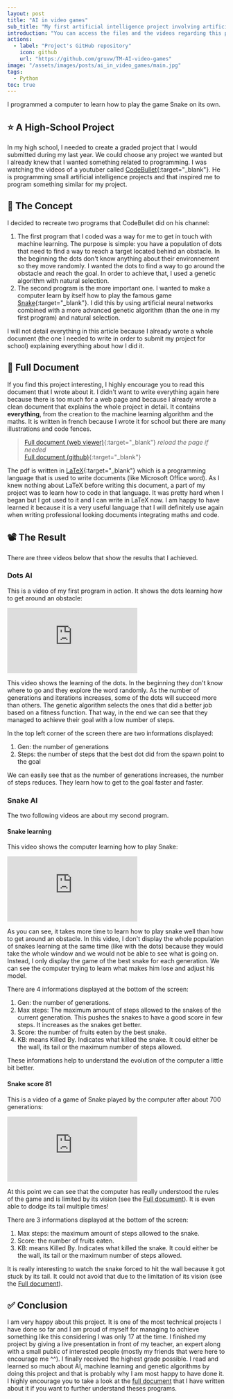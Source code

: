 ```yaml
---
layout: post
title: "AI in video games"
sub_title: "My first artificial intelligence project involving artificial neural networks: computer learns how to play Snake."
introduction: "You can access the files and the videos regarding this project on the following GitHub repository:"
actions:
  - label: "Project's GitHub repository"
    icon: github
    url: "https://github.com/gruvw/TM-AI-video-games"
image: "/assets/images/posts/ai_in_video_games/main.jpg"
tags:
  - Python
toc: true
---
```


I programmed a computer to learn how to play the game Snake on its own.

## ⭐ A High-School Project

In my high school, I needed to create a graded project that I would submitted during my last year. We could choose any project we wanted but I already knew that I wanted something related to programming.
I was watching the videos of a youtuber called [CodeBullet](https://www.youtube.com/channel/UC0e3QhIYukixgh5VVpKHH9Q){:target="_blank"}. He is programming small artificial intelligence projects and that inspired me to program something similar for my project.

## 📝 The Concept

I decided to recreate two programs that CodeBullet did on his channel:

1. The first program that I coded was a way for me to get in touch with machine learning. The purpose is simple: you have a population of dots that need to find a way to reach a target located behind an obstacle. In the beginning the dots don't know anything about their environnement so they move randomly. I wanted the dots to find a way to go around the obstacle and reach the goal. In order to achieve that, I used a genetic algorithm with natural selection.
2. The second program is the more important one. I wanted to make a computer learn by itself how to play the famous game [Snake](https://en.wikipedia.org/wiki/Snake_(video_game_genre)){:target="_blank"}. I did this by using artificial neural networks combined with a more advanced genetic algorithm (than the one in my first program) and natural selection.

I will not detail everything in this article because I already wrote a whole document (the one I needed to write in order to submit my project for school) explaining everything about how I did it.

## 📃 Full Document

If you find this project interesting, I highly encourage you to read this document that I wrote about it.
I didn't want to write everything again here because there is too much for a web page and because I already wrote a clean document that explains the whole project in detail.
It contains **everything**, from the creation to the machine learning algorithm and the maths. It is written in french because I wrote it for school but there are many illustrations and code fences.

<!-- > <embed src="https://drive.google.com/viewerng/viewer?embedded=true&url=https://github.com/gruvw/TM-AI-video-games/raw/main/TM_Jung_Lucas_3M6.pdf" width="500" height="375"> -->

> [Full document (web viewer)](https://drive.google.com/file/d/18cwXNYcJRHXCFUsAlBJro7pRDsxV4ysZ/preview){:target="_blank"} _reload the page if needed_  
> [Full document (github)](https://github.com/gruvw/TM-AI-video-games/blob/main/TM_Jung_Lucas_3M6.pdf){:target="_blank"}

The pdf is written in [LaTeX](https://www.latex-project.org/){:target="_blank"} which is a programming language that is used to write documents (like Microsoft Office word).
As I knew nothing about LaTeX before writing this document, a part of my project was to learn how to code in that language.
It was pretty hard when I began but I got used to it and I can write in LaTeX now.
I am happy to have learned it because it is a very useful language that I will definitely use again when writing professional looking documents integrating maths and code.

## 📽️ The Result

There are three videos below that show the results that I achieved.

### Dots AI

This is a video of my first program in action. It shows the dots learning how to get around an obstacle:

<div class="video-responsive">
<iframe src="https://www.youtube-nocookie.com/embed/-AbSTfHwl3o?rel=0" frameborder="0" allow="accelerometer; clipboard-write; encrypted-media; gyroscope; picture-in-picture" allowfullscreen></iframe></div>

This video shows the learning of the dots.
In the beginning they don't know where to go and they explore the word randomly.
As the number of generations and iterations increases, some of the dots will succeed more than others.
The genetic algorithm selects the ones that did a better job based on a fitness function.
That way, in the end we can see that they managed to achieve their goal with a low number of steps.

In the top left corner of the screen there are two informations displayed:

1. Gen: the number of generations
2. Steps: the number of steps that the best dot did from the spawn point to the goal

We can easily see that as the number of generations increases, the number of steps reduces. They learn how to get to the goal faster and faster.

### Snake AI

The two following videos are about my second program.

#### Snake learning

This video shows the computer learning how to play Snake:

<div class="video-responsive">
<iframe src="https://www.youtube-nocookie.com/embed/QtNxrumyY-E?rel=0" frameborder="0" allow="accelerometer; clipboard-write; encrypted-media; gyroscope; picture-in-picture" allowfullscreen></iframe></div>

As you can see, it takes more time to learn how to play snake well than how to get around an obstacle.
In this video, I don't display the whole population of snakes learning at the same time (like with the dots) because they would take the whole window and we would not be able to see what is going on.
Instead, I only display the game of the best snake for each generation.
We can see the computer trying to learn what makes him lose and adjust his model.

There are 4 informations displayed at the bottom of the screen:

1. Gen: the number of generations.
2. Max steps: The maximum amount of steps allowed to the snakes of the current generation. This pushes the snakes to have a good score in few steps. It increases as the snakes get better.
3. Score: the number of fruits eaten by the best snake.
4. KB: means Killed By. Indicates what killed the snake. It could either be the wall, its tail or the maximum number of steps allowed.

These informations help to understand the evolution of the computer a little bit better.

#### Snake score 81

This is a video of a game of Snake played by the computer after about 700 generations:

<div class="video-responsive">
<iframe src="https://www.youtube-nocookie.com/embed/mH_wvQgb-_o?rel=0" frameborder="0" allow="accelerometer; clipboard-write; encrypted-media; gyroscope; picture-in-picture" allowfullscreen></iframe></div>

At this point we can see that the computer has really understood the rules of the game and is limited by its vision (see the [Full document](#-full-document)).
It is even able to dodge its tail multiple times!

There are 3 informations displayed at the bottom of the screen:

1. Max steps: the maximum amount of steps allowed to the snake.
2. Score: the number of fruits eaten.
3. KB: means Killed By. Indicates what killed the snake. It could either be the wall, its tail or the maximum number of steps allowed.

It is really interesting to watch the snake forced to hit the wall because it got stuck by its tail. It could not avoid that due to the limitation of its vision (see the [Full document](#-full-document)).

## ✅ Conclusion

I am very happy about this project.
It is one of the most technical projects I have done so far and I am proud of myself for managing to achieve something like this considering I was only 17 at the time.
I finished my project by giving a live presentation in front of my teacher, an expert along with a small public of interested people (mostly my friends that were here to encourage me ^^).
I finally received the highest grade possible.
I read and learned so much about AI, machine learning and genetic algorithms by doing this project and that is probably why I am most happy to have done it.
I highly encourage you to take a look at the [full document](#-full-document) that I have written about it if you want to further understand theses programs.
